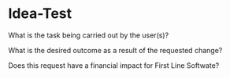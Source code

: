 # Idea-Test

What is the task being carried out by the user(s)?

What is the desired outcome as a result of the requested change?

Does this request have a financial impact for First Line Softwate?
